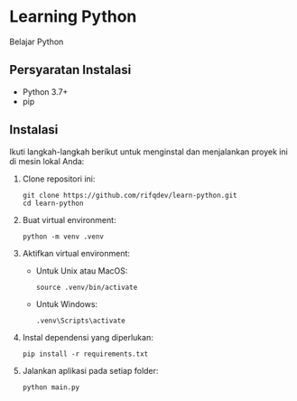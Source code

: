 # Learning Python

Belajar Python

## Persyaratan Instalasi

- Python 3.7+
- pip

## Instalasi

Ikuti langkah-langkah berikut untuk menginstal dan menjalankan proyek ini di mesin lokal Anda:

1. Clone repositori ini:

   ```
   git clone https://github.com/rifqdev/learn-python.git
   cd learn-python
   ```

2. Buat virtual environment:

   ```
   python -m venv .venv
   ```

3. Aktifkan virtual environment:

   - Untuk Unix atau MacOS:
     ```
     source .venv/bin/activate
     ```
   - Untuk Windows:
     ```
     .venv\Scripts\activate
     ```

4. Instal dependensi yang diperlukan:

   ```
   pip install -r requirements.txt
   ```

5. Jalankan aplikasi pada setiap folder:
   ```
   python main.py
   ```
